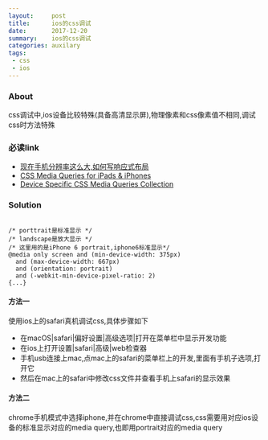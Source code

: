 ```yaml
---
layout:     post
title:      ios的css调试
date:       2017-12-20
summary:    ios的css调试
categories: auxilary
tags:
 - css
 - ios
---
```


### About

css调试中,ios设备比较特殊(具备高清显示屏),物理像素和css像素值不相同,调试css时方法特殊

### 必读link

+ [现在手机分辨率这么大,如何写响应式布局][3] 
+ [CSS Media Queries for 
iPads & iPhones][1]
+ [Device Specific CSS Media Queries Collection][2]

### Solution


```

/* porttrait是标准显示 */
/* landscape是放大显示 */
/* 这里用的是iPhone 6 portrait,iphone6标准显示*/
@media only screen and (min-device-width: 375px)
  and (max-device-width: 667px)
  and (orientation: portrait)
  and (-webkit-min-device-pixel-ratio: 2)
{...}
```

#### 方法一

使用ios上的safari真机调试css,具体步骤如下

- 在macOS|safari|偏好设置|高级选项|打开在菜单栏中显示开发功能
- 在ios上打开设置|safari|高级|web检查器
- 手机usb连接上mac,点mac上的safari的菜单栏上的开发,里面有手机子选项,打开它
- 然后在mac上的safari中修改css文件并查看手机上safari的显示效果

#### 方法二

chrome手机模式中选择iphone,并在chrome中直接调试css,css需要用对应ios设备的标准显示对应的media query,也即用portrait对应的media query

[1]: http://stephen.io/mediaqueries/
[2]: https://gist.github.com/needim/d15fdc2ac133d8078f7c
[3]: https://www.zhihu.com/question/35221839

